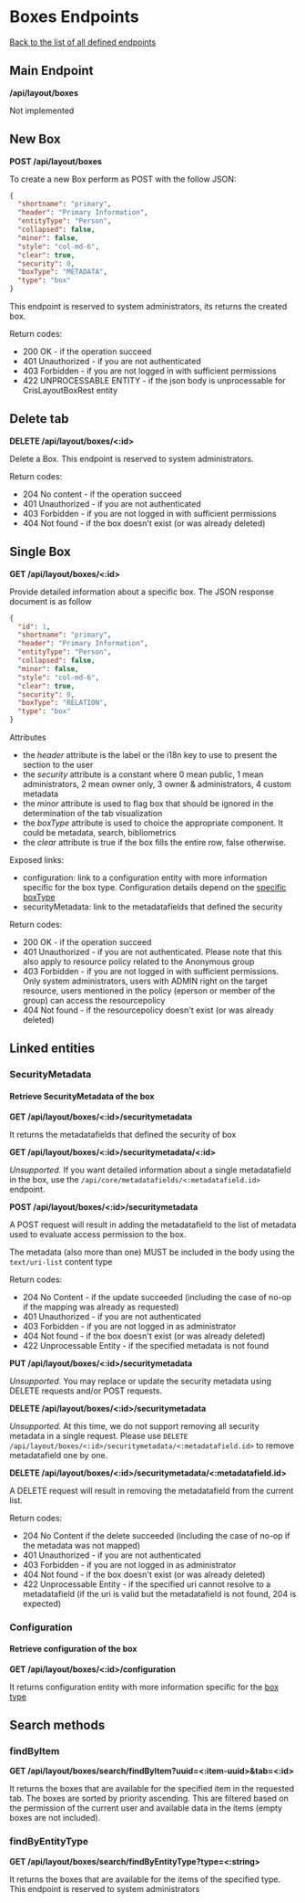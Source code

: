 # Boxes Endpoints
[Back to the list of all defined endpoints](endpoints.md)

## Main Endpoint

**/api/layout/boxes**   

Not implemented

## New Box
**POST /api/layout/boxes**

To create a new Box perform as POST with the follow JSON:

```json
{
  "shortname": "primary",
  "header": "Primary Information",
  "entityType": "Person",
  "collapsed": false,
  "minor": false,
  "style": "col-md-6",
  "clear": true,
  "security": 0,
  "boxType": "METADATA",
  "type": "box"
}
```
This endpoint is reserved to system administrators, its returns the created box.

Return codes:
* 200 OK - if the operation succeed
* 401 Unauthorized - if you are not authenticated
* 403 Forbidden - if you are not logged in with sufficient permissions
* 422 UNPROCESSABLE ENTITY - if the json body is unprocessable for CrisLayoutBoxRest entity

## Delete tab

**DELETE /api/layout/boxes/<:id>**

Delete a Box. This endpoint is reserved to system administrators.

Return codes:
* 204 No content - if the operation succeed
* 401 Unauthorized - if you are not authenticated
* 403 Forbidden - if you are not logged in with sufficient permissions
* 404 Not found - if the box doesn't exist (or was already deleted)

## Single Box

**GET /api/layout/boxes/<:id>**

Provide detailed information about a specific box. The JSON response document is as follow

```json
{
  "id": 1,
  "shortname": "primary",
  "header": "Primary Information",
  "entityType": "Person",
  "collapsed": false,
  "minor": false,
  "style": "col-md-6",
  "clear": true,
  "security": 0,
  "boxType": "RELATION",
  "type": "box"
}
```

Attributes
* the *header* attribute is the label or the i18n key to use to present the section to the user
* the *security* attribute is a constant where 0 mean public, 1 mean administrators, 2 mean owner only, 3 owner & administrators, 4 custom metadata
* the *minor* attribute is used to flag box that should be ignored in the determination of the tab visualization
* the *boxType* attribute is used to choice the appropriate component. It could be metadata, search, bibliometrics
* the *clear* attribute is true if the box fills the entire row, false otherwise. 

Exposed links:
* configuration: link to a configuration entity with more information specific for the box type. Configuration details depend on the [specific boxType](boxes-types.md)
* securityMetadata: link to the metadatafields that defined the security

Return codes:
* 200 OK - if the operation succeed
* 401 Unauthorized - if you are not authenticated. Please note that this also apply to resource policy related to the Anonymous group
* 403 Forbidden - if you are not logged in with sufficient permissions. Only system administrators, users with ADMIN right on the target resource, users mentioned in the policy (eperson or member of the group) can access the resourcepolicy
* 404 Not found - if the resourcepolicy doesn't exist (or was already deleted)

## Linked entities

### SecurityMetadata

#### Retrieve SecurityMetadata of the box

**GET /api/layout/boxes/<:id>/securitymetadata**

It returns the metadatafields that defined the security of box

**GET /api/layout/boxes/<:id>/securitymetadata/<:id>**

_Unsupported._ If you want detailed information about a single metadatafield in the box, use the `/api/core/metadatafields/<:metadatafield.id>` endpoint.

**POST /api/layout/boxes/<:id>/securitymetadata**

A POST request will result in adding the metadatafield to the list of metadata used to evaluate access permission to the box.

The metadata (also more than one) MUST be included in the body using the `text/uri-list` content type
 
Return codes:
 * 204 No Content - if the update succeeded (including the case of no-op if the mapping was already as requested)
 * 401 Unauthorized - if you are not authenticated
 * 403 Forbidden - if you are not logged in as administrator 
 * 404 Not found - if the box doesn't exist (or was already deleted)
 * 422 Unprocessable Entity - if the specified metadata is not found

**PUT /api/layout/boxes/<:id>/securitymetadata**

_Unsupported._ You may replace or update the security metadata using DELETE requests and/or POST requests.

**DELETE /api/layout/boxes/<:id>/securitymetadata**

_Unsupported._ At this time, we do not support removing all security metadata in a single request. Please use `DELETE /api/layout/boxes/<:id>/securitymetadata/<:metadatafield.id>` to remove metadatafield one by one.

**DELETE /api/layout/boxes/<:id>/securitymetadata/<:metadatafield.id>**

A DELETE request will result in removing the metadatafield from the current list.

Return codes:
 * 204 No Content if the delete succeeded (including the case of no-op if the metadata was not mapped) 
 * 401 Unauthorized - if you are not authenticated
 * 403 Forbidden - if you are not logged in as administrator
 * 404 Not found - if the box doesn't exist (or was already deleted)
 * 422 Unprocessable Entity - if the specified uri cannot resolve to a metadatafield (if the uri is valid but the metadatafield is not found, 204 is expected)


### Configuration

#### Retrieve configuration of the box

**GET /api/layout/boxes/<:id>/configuration**

It returns configuration entity with more information specific for the [box type](boxes-types.md)

## Search methods

### findByItem

**GET /api/layout/boxes/search/findByItem?uuid=<:item-uuid>&tab=<:id>**

It returns the boxes that are available for the specified item in the requested tab. The boxes are sorted by priority ascending. This are filtered based on the permission of the current user and available data in the items (empty boxes are not included).

### findByEntityType

**GET /api/layout/boxes/search/findByEntityType?type=<:string>**

It returns the boxes that are available for the items of the specified type. This endpoint is reserved to system administrators
